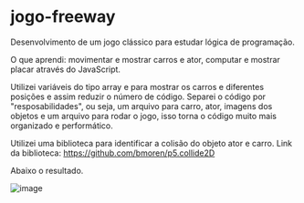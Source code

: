 # jogo-freeway
Desenvolvimento de um jogo clássico para estudar lógica de programação.

O que aprendi: movimentar e mostrar carros e ator, computar e mostrar placar através do JavaScript.

Utilizei variáveis do tipo array e para mostrar os carros e diferentes posições e assim reduzir o número de código.
Separei o código por "resposabilidades", ou seja, um arquivo para carro, ator, imagens dos objetos e um arquivo para rodar o jogo, isso torna o código muito mais organizado e performático.

Utilizei uma biblioteca para identificar a colisão do objeto ator e carro.
Link da biblioteca: https://github.com/bmoren/p5.collide2D

Abaixo o resultado.

![image](https://user-images.githubusercontent.com/55219644/219900377-72ab0eff-d2f1-4a71-81fe-7a2f0d21602f.png)
